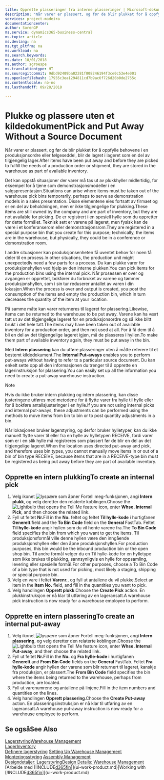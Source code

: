 ```yaml
---
title: Opprette plasseringer fra interne plasseringer | Microsoft-dokumentasjon
description: "Når varer er plassert, og før de blir plukket for å oppfylle behovene i en produksjonsordre eller følgeseddel, blir de lagret i lageret som en del av tilgjengelig lager."
services: project-madeira
documentationcenter: 
author: SorenGP
ms.service: dynamics365-business-central
ms.topic: article
ms.devlang: na
ms.tgt_pltfrm: na
ms.workload: na
ms.search.keywords: 
ms.date: 10/01/2018
ms.author: sgroespe
ms.translationtype: HT
ms.sourcegitcommit: 9dbd92409ba02281f008246194f3ce0c53e4e001
ms.openlocfilehash: 17955c3ea1294811cd7b9ac6f726d26b0de2755c
ms.contentlocale: nb-no
ms.lasthandoff: 09/28/2018

---
```

# <a name="pick-and-put-away-without-a-source-document"></a><span data-ttu-id="ecd00-103">Plukke og plassere uten et kildedokument</span><span class="sxs-lookup"><span data-stu-id="ecd00-103">Pick and Put Away Without a Source Document</span></span>
<span data-ttu-id="ecd00-104">Når varer er plassert, og før de blir plukket for å oppfylle behovene i en produksjonsordre eller følgeseddel, blir de lagret i lageret som en del av tilgjengelig lager.</span><span class="sxs-lookup"><span data-stu-id="ecd00-104">After items have been put away and before they are picked to fulfill the needs of a production order or shipment, they are stored in the warehouse as part of available inventory.</span></span>  

<span data-ttu-id="ecd00-105">Det kan oppstå situasjoner der varer må tas ut av plukkhyller midlertidig, for eksempel for å tjene som demonstrasjonsmodeller i en salgspresentasjon.</span><span class="sxs-lookup"><span data-stu-id="ecd00-105">Situations can arise where items must be taken out of the warehouse pick bins temporarily, perhaps to serve as demonstration models in a sales presentation.</span></span> <span data-ttu-id="ecd00-106">Disse elementene eies fortsatt av firmaet og er en del av beholdningen, men er ikke tilgjengelige for plukking.</span><span class="sxs-lookup"><span data-stu-id="ecd00-106">These items are still owned by the company and are part of inventory, but they are not available for picking.</span></span> <span data-ttu-id="ecd00-107">De er registrert i en spesiell hylle som du oppretter for dette formålet. Teknisk sett er varene på lageret, men fysisk kan de være i et konferanserom eller demonstrasjonsrom.</span><span class="sxs-lookup"><span data-stu-id="ecd00-107">They are registered in a special purpose bin that you create for this purpose; technically, the items are in the warehouse, but physically, they could be in a conference or demonstration room.</span></span>  

<span data-ttu-id="ecd00-108">I andre situasjoner kan produksjonsenheten få uventet behov for noen få deler til en prosess.</span><span class="sxs-lookup"><span data-stu-id="ecd00-108">In other situations, the production unit might unexpectedly need a few parts for a process.</span></span> <span data-ttu-id="ecd00-109">Du kan plukke varer for produksjonshyllen ved hjelp av den interne plukken.</span><span class="sxs-lookup"><span data-stu-id="ecd00-109">You can pick items for the production bins using the internal pick.</span></span> <span data-ttu-id="ecd00-110">Når prosessen er over og avgangen er opprettet, bokfører du forbruket av varene og tømmer produksjonshyllen, som i sin tur reduserer antallet av varen i din lokasjon.</span><span class="sxs-lookup"><span data-stu-id="ecd00-110">When the process is over and output is created, you post the consumption of the items and empty the production bin, which in turn decreases the quantity of the item at your location.</span></span>  

<span data-ttu-id="ecd00-111">På samme måte kan varer returneres til lageret for plassering.</span><span class="sxs-lookup"><span data-stu-id="ecd00-111">Likewise, items can be returned to the warehouse to be put away.</span></span> <span data-ttu-id="ecd00-112">Varene kan ha vært tatt ut av det tilgjengelige lageret for en produksjonsordre og så ikke blitt brukt i det hele tatt.</span><span class="sxs-lookup"><span data-stu-id="ecd00-112">The items may have been taken out of available inventory for a production order, and then not used at all.</span></span> <span data-ttu-id="ecd00-113">For å få dem til å bli en del av det tilgjengelige lageret igjen, må de plasseres i hyllen.</span><span class="sxs-lookup"><span data-stu-id="ecd00-113">To make them part of available inventory again, they must be put away in the bin.</span></span>  

<span data-ttu-id="ecd00-114">Med **Intern plassering** kan du utføre plasseringer uten å måtte referere til et bestemt kildedokument.</span><span class="sxs-lookup"><span data-stu-id="ecd00-114">The **Internal Put-aways** enables you to perform put-aways without having to refer to a particular source document.</span></span> <span data-ttu-id="ecd00-115">Du kan enkelt sette opp all den informasjonen du trenger til å opprette en lagerinstruksjon for plassering.</span><span class="sxs-lookup"><span data-stu-id="ecd00-115">You can easily set up all the information you need to create a put-away warehouse instruction.</span></span>  

> [!NOTE]  
>  <span data-ttu-id="ecd00-116">Hvis du ikke bruker intern plukking og intern plassering, kan disse justeringene utføres med metodene for å flytte varer fra hylle til hylle eller for å bokføre antallsjusteringer i en hylle.</span><span class="sxs-lookup"><span data-stu-id="ecd00-116">If you are not using internal picks and internal put-aways, these adjustments can be performed using the methods to move items from bin to bin or to post quantity adjustments in a bin.</span></span>  
>   
>  <span data-ttu-id="ecd00-117">Når lokasjonen bruker lagerstyring, og derfor bruker hylletyper, kan du ikke manuelt flytte varer til eller fra en hylle av hylletypen RECEIVE, fordi varer som er i en slik hylle må registreres som plassert før de blir en del av det tilgjengelige lageret.</span><span class="sxs-lookup"><span data-stu-id="ecd00-117">When the location uses directed put-away and pick, and therefore uses bin types, you cannot manually move items in or out of a bin of bin type RECEIVE, because items that are in a RECEIVE-type bin must be registered as being put away before they are part of available inventory.</span></span>  

## <a name="to-create-an-internal-pick"></a><span data-ttu-id="ecd00-118">Opprette en intern plukking</span><span class="sxs-lookup"><span data-stu-id="ecd00-118">To create an internal pick</span></span>  
1.  <span data-ttu-id="ecd00-119">Velg ikonet ![lyspære som åpner Fortell meg-funksjonen](media/ui-search/search_small.png "Fortell hva du vil gjøre"), angi **Intern plukk**, og velg deretter den relaterte koblingen.</span><span class="sxs-lookup"><span data-stu-id="ecd00-119">Choose the ![Lightbulb that opens the Tell Me feature](media/ui-search/search_small.png "Tell me what you want to do") icon, enter **Whse. Internal Pick**, and then choose the related link.</span></span>  
2.  <span data-ttu-id="ecd00-120">Fyll ut feltet **Nr.**</span><span class="sxs-lookup"><span data-stu-id="ecd00-120">Fill in the **No.**</span></span> <span data-ttu-id="ecd00-121">feltet og feltet **Til hylle-kode** i hurtigfanen **Generelt**.</span><span class="sxs-lookup"><span data-stu-id="ecd00-121">field and the **To Bin Code** field on the **General** FastTab.</span></span> <span data-ttu-id="ecd00-122">Feltet **Til hylle-kode** angir hyllen som du vil hente varene fra.</span><span class="sxs-lookup"><span data-stu-id="ecd00-122">The **To Bin Code** field specifies the bin from which you want to get the items.</span></span> <span data-ttu-id="ecd00-123">Til produksjonsformål ville denne hyllen være den inngående produksjonshyllen eller den åpne produksjonshyllen.</span><span class="sxs-lookup"><span data-stu-id="ecd00-123">For production purposes, this bin would be the inbound production bin or the open shop bin.</span></span> <span data-ttu-id="ecd00-124">Til andre formål velger du en Til hylle-kode for en hylletype som ikke brukes til plukking, sannsynligvis en hylle for oppsamling, levering eller spesielle formål.</span><span class="sxs-lookup"><span data-stu-id="ecd00-124">For other purposes, choose a To Bin Code of a bin type that is not used for picking, most likely a staging, shipping or special purpose bin.</span></span>  
3.  <span data-ttu-id="ecd00-125">Velg en vare i feltet **Varenr.**, og fyll ut antallene du vil plukke.</span><span class="sxs-lookup"><span data-stu-id="ecd00-125">Select an item in the **Item No.** field, and fill in the quantities you want to pick.</span></span>  
4. <span data-ttu-id="ecd00-126">Velg handlingen **Opprett plukk**.</span><span class="sxs-lookup"><span data-stu-id="ecd00-126">Choose the **Create Pick** action.</span></span> <span data-ttu-id="ecd00-127">En plukkinstruksjon er nå klar til utføring av en lageransatt.</span><span class="sxs-lookup"><span data-stu-id="ecd00-127">A warehouse pick instruction is now ready for a warehouse employee to perform.</span></span>  

## <a name="to-create-an-internal-put-away"></a><span data-ttu-id="ecd00-128">Opprette en intern plassering</span><span class="sxs-lookup"><span data-stu-id="ecd00-128">To create an internal put-away</span></span>  
1.  <span data-ttu-id="ecd00-129">Velg ikonet ![lyspære som åpner Fortell meg-funksjonen](media/ui-search/search_small.png "Fortell hva du vil gjøre"), angi **Intern plassering**, og velg deretter den relaterte koblingen.</span><span class="sxs-lookup"><span data-stu-id="ecd00-129">Choose the ![Lightbulb that opens the Tell Me feature](media/ui-search/search_small.png "Tell me what you want to do") icon, enter **Whse. Internal Put-away**, and then choose the related link.</span></span>  
2.  <span data-ttu-id="ecd00-130">Fyll ut feltet **Nr.**</span><span class="sxs-lookup"><span data-stu-id="ecd00-130">Fill in the **No.**</span></span> <span data-ttu-id="ecd00-131">og **Fra hylle-kode** i hurtigfanen **Generelt**.</span><span class="sxs-lookup"><span data-stu-id="ecd00-131">and **From Bin Code** fields on the **General** FastTab.</span></span> <span data-ttu-id="ecd00-132">Feltet **Fra hylle-kode** angir hyllen der varene som blir returnert til lageret, kanskje fra produksjon, er plassert.</span><span class="sxs-lookup"><span data-stu-id="ecd00-132">The **From Bin Code** field specifies the bin where the items being returned to the warehouse, perhaps from production, are located.</span></span>  
3.  <span data-ttu-id="ecd00-133">Fyll ut varenumrene og antallene på linjene.</span><span class="sxs-lookup"><span data-stu-id="ecd00-133">Fill in the item numbers and quantities on the lines.</span></span>  
4.  <span data-ttu-id="ecd00-134">Velg handlingen **Opprett plassering**.</span><span class="sxs-lookup"><span data-stu-id="ecd00-134">Choose the **Create Put-away** action.</span></span> <span data-ttu-id="ecd00-135">En plasseringsinstruksjon er nå klar til utføring av en lageransatt.</span><span class="sxs-lookup"><span data-stu-id="ecd00-135">A warehouse put-away instruction is now ready for a warehouse employee to perform.</span></span>  

## <a name="see-also"></a><span data-ttu-id="ecd00-136">Se også</span><span class="sxs-lookup"><span data-stu-id="ecd00-136">See Also</span></span>  
[<span data-ttu-id="ecd00-137">Lagerstyring</span><span class="sxs-lookup"><span data-stu-id="ecd00-137">Warehouse Management</span></span>](warehouse-manage-warehouse.md)  
[<span data-ttu-id="ecd00-138">Lager</span><span class="sxs-lookup"><span data-stu-id="ecd00-138">Inventory</span></span>](inventory-manage-inventory.md)  
<span data-ttu-id="ecd00-139">[Definere lagerstyring](warehouse-setup-warehouse.md)   </span><span class="sxs-lookup"><span data-stu-id="ecd00-139">[Setting Up Warehouse Management](warehouse-setup-warehouse.md)   </span></span>  
<span data-ttu-id="ecd00-140">[Monteringsstyring](assembly-assemble-items.md)  </span><span class="sxs-lookup"><span data-stu-id="ecd00-140">[Assembly Management](assembly-assemble-items.md)  </span></span>  
[<span data-ttu-id="ecd00-141">Designdetaljer: Lagerstyring</span><span class="sxs-lookup"><span data-stu-id="ecd00-141">Design Details: Warehouse Management</span></span>](design-details-warehouse-management.md)  
<span data-ttu-id="ecd00-142">[Arbeide med [!INCLUDE[d365fin](includes/d365fin_md.md)]](ui-work-product.md)</span><span class="sxs-lookup"><span data-stu-id="ecd00-142">[Working with [!INCLUDE[d365fin](includes/d365fin_md.md)]](ui-work-product.md)</span></span>

